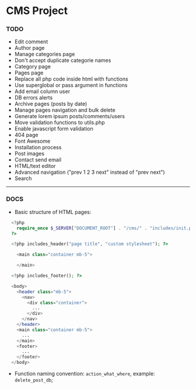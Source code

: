 # CMS Project

### TODO

- Edit comment
- Author page
- Manage categories page
- Don't accept duplicate categorie names
- Category page
- Pages page
- Replace all php code inside html with functions
- Use superglobal or pass argument in functions
- Add email column user
- DB errors alerts
- Archive pages (posts by date)
- Manage pages navigation and bulk delete
- Generate lorem ipsum posts/comments/users
- Move validation functions to utils.php
- Enable javascript form validation
- 404 page
- Font Awesome
- Installation process
- Post images
- Contact send email
- HTML/text editor
- Advanced navigation ("prev 1 2 3 next" instead of "prev next")
- Search

---

### DOCS

- Basic structure of HTML pages:

```php
  <?php
    require_once $_SERVER["DOCUMENT_ROOT"] . "/cms/" . "includes/init.php";
  ?>

  <?php includes_header("page title", "custom stylesheet"); ?>

    <main class="container mb-5">

    </main>

  <?php includes_footer(); ?>
```

```php
  <body>
    <header class="mb-5">
      <nav>
        <div class="container">
          ...
        </div>
      </nav>
    </header>
    <main class="container mb-5">
      ...
    </main>
    <footer>
      ...
    </footer>
  </body>
```

- Function naming convention: `action_what_where`, example: `delete_post_db`;
